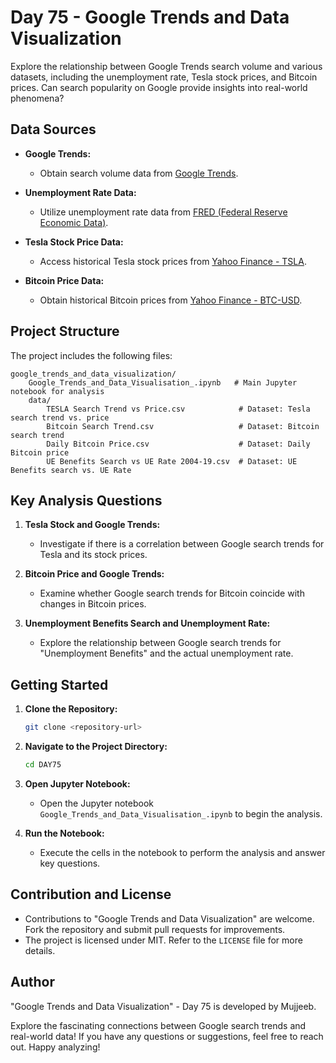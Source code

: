 # Day 75 - Google Trends and Data Visualization

Explore the relationship between Google Trends search volume and various datasets, including the unemployment rate, Tesla stock prices, and Bitcoin prices. Can search popularity on Google provide insights into real-world phenomena?

## Data Sources

- **Google Trends:**
  - Obtain search volume data from [Google Trends](https://trends.google.com/trends/explore).

- **Unemployment Rate Data:**
  - Utilize unemployment rate data from [FRED (Federal Reserve Economic Data)](https://fred.stlouisfed.org/series/UNRATE/).

- **Tesla Stock Price Data:**
  - Access historical Tesla stock prices from [Yahoo Finance - TSLA](https://finance.yahoo.com/quote/TSLA/history?p=TSLA).

- **Bitcoin Price Data:**
  - Obtain historical Bitcoin prices from [Yahoo Finance - BTC-USD](https://finance.yahoo.com/quote/BTC-USD/history?p=BTC-USD).

## Project Structure

The project includes the following files:

```
google_trends_and_data_visualization/
    Google_Trends_and_Data_Visualisation_.ipynb   # Main Jupyter notebook for analysis
    data/
        TESLA Search Trend vs Price.csv            # Dataset: Tesla search trend vs. price
        Bitcoin Search Trend.csv                   # Dataset: Bitcoin search trend
        Daily Bitcoin Price.csv                    # Dataset: Daily Bitcoin price
        UE Benefits Search vs UE Rate 2004-19.csv  # Dataset: UE Benefits search vs. UE Rate
```

## Key Analysis Questions

1. **Tesla Stock and Google Trends:**
   - Investigate if there is a correlation between Google search trends for Tesla and its stock prices.

2. **Bitcoin Price and Google Trends:**
   - Examine whether Google search trends for Bitcoin coincide with changes in Bitcoin prices.

3. **Unemployment Benefits Search and Unemployment Rate:**
   - Explore the relationship between Google search trends for "Unemployment Benefits" and the actual unemployment rate.

## Getting Started

1. **Clone the Repository:**
   ```bash
   git clone <repository-url>
   ```

2. **Navigate to the Project Directory:**
   ```bash
   cd DAY75
   ```

3. **Open Jupyter Notebook:**
   - Open the Jupyter notebook `Google_Trends_and_Data_Visualisation_.ipynb` to begin the analysis.

4. **Run the Notebook:**
   - Execute the cells in the notebook to perform the analysis and answer key questions.

## Contribution and License

- Contributions to "Google Trends and Data Visualization" are welcome. Fork the repository and submit pull requests for improvements.
- The project is licensed under MIT. Refer to the `LICENSE` file for more details.

## Author

"Google Trends and Data Visualization" - Day 75 is developed by Mujjeeb.

Explore the fascinating connections between Google search trends and real-world data! If you have any questions or suggestions, feel free to reach out. Happy analyzing!